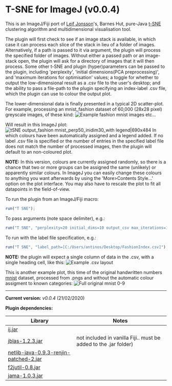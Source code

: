 # T-SNE for ImageJ (v0.0.4)
This is an ImageJ/Fiji port of [Leif Jonsson](https://github.com/lejon)'s, Barnes Hut, pure-Java [t-SNE](https://github.com/lejon/T-SNE-Java) clustering algorithm and multidimensional visualisation tool.

The plugin will first check to see if an image stack is available, in which case it can process each slice of the stack in lieu of a folder of images. Alternatively, if a path is passed to it via argument, the plugin will process the specified folder of images. Without either a passed path or an image-stack open, the plugin will ask for a directory of images that it will then process. Some other t-SNE and plugin (hyper)parameters can be passed to the plugin, including 'perplexity', 'initial dimensions(PCA preprocessing)', and 'maximum iterations for optimisation' values; a toggle for whether to output the low-dimensional result as a .csv file to the user's desktop; and the ability to pass a file-path to the plugin specifying an index-label .csv file, which the plugin can use to colour the output plot.

The lower-dimensional data is finally presented in a typical 2D scatter-plot. For example, processing an mnist_fashion dataset of 60,000 (28x28 pixel) greyscale images, of these kind:
![Example fashion mnist images](https://aws1.discourse-cdn.com/business4/uploads/imagej/original/3X/4/9/4903765f4b9bad2c4af8d0939f20f168bfec7369.png) etc...

Will result in this ImageJ plot:
![tSNE output_fashion mnist_perp50_inidim30_with legend|690x484](https://aws1.discourse-cdn.com/business4/uploads/imagej/original/3X/5/7/57f6ae94a588ea733e562c46a6dec986ab2584a7.png) 
In which colours have been automatically assigned and a legend added. If no label .csv file is specified or the number of entries in the specified label file does not match the number of processed images, then the plugin will default to an non-coloured plot.

**NOTE:** In this version, colours are currently assigned randomly, so there is a chance that two or more groups can be assigned the same (unlikely) or apparently similar colours. In ImageJ you can easily change these colours to anything you want afterwards by using the 'More>Contents Style...' option on the plot interface. You may also have to rescale the plot to fit all datapoints in the field-of-view.

To run the plugin from an ImageJ/Fiji macro:
```javascript
run("T SNE");
```
To pass arguments (note space delimiter), e.g.:
```javascript
run("T SNE", "perplexity=20 initial_dims=10 output_csv max_iterations=1000 input_path=[C:/Users/antinos/Desktop/");
```
To run with the label file specification, e.g.:
```javascript
run("T SNE", "label_path=[C:/Users/antinos/Desktop/FashionIndex.csv]");
```
**NOTE:** the plugin will expect a single column of data in the .csv, with a single heading cell, like this:
![Example .csv layout](https://aws1.discourse-cdn.com/business4/uploads/imagej/original/3X/0/e/0e2b21ae4754008da456f2528839e3a6a8d65be5.png)

This is another example plot, this time of the original handwritten numbers [mnist](http://yann.lecun.com/exdb/mnist/) dataset, processed from .pngs and without the automatic colour assigment to known categories:
![Full original mnist 0-9](https://aws1.discourse-cdn.com/business4/uploads/imagej/original/3X/0/1/01b4183d180f35646352a59859882945873a4660.png)

---

**Current version:**
  *v0.0.4* (21/02/2020)

**Plugin dependencies:**

Library | Notes
------- | -----
[ij.jar](https://mvnrepository.com/artifact/net.imagej/ij) | 
[jblas-1.2.3.jar](https://mvnrepository.com/artifact/org.jblas/jblas/1.2.3) | not included in vanilla Fiji.. must be added to the .jar folder)
[netlib-java-0.9.3-renjin-patched-2.jar](https://mvnrepository.com/artifact/org.netlib/netlib-java/0.9.3-renjin-patched-2) | 
[f2jutil-0.8.jar](https://mvnrepository.com/artifact/org.netlib/f2jutil/0.8) | 
[jama-1.0.3.jar](https://mvnrepository.com/artifact/gov.nist.math/jama/1.0.3) | 
